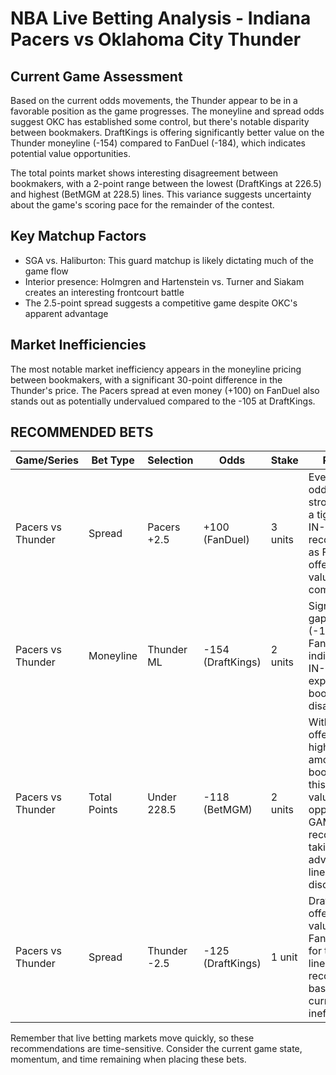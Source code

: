 # NBA Live Betting Analysis - Indiana Pacers vs Oklahoma City Thunder

## Current Game Assessment

Based on the current odds movements, the Thunder appear to be in a favorable position as the game progresses. The moneyline and spread odds suggest OKC has established some control, but there's notable disparity between bookmakers. DraftKings is offering significantly better value on the Thunder moneyline (-154) compared to FanDuel (-184), which indicates potential value opportunities.

The total points market shows interesting disagreement between bookmakers, with a 2-point range between the lowest (DraftKings at 226.5) and highest (BetMGM at 228.5) lines. This variance suggests uncertainty about the game's scoring pace for the remainder of the contest.

## Key Matchup Factors

- SGA vs. Haliburton: This guard matchup is likely dictating much of the game flow
- Interior presence: Holmgren and Hartenstein vs. Turner and Siakam creates an interesting frontcourt battle
- The 2.5-point spread suggests a competitive game despite OKC's apparent advantage

## Market Inefficiencies

The most notable market inefficiency appears in the moneyline pricing between bookmakers, with a significant 30-point difference in the Thunder's price. The Pacers spread at even money (+100) on FanDuel also stands out as potentially undervalued compared to the -105 at DraftKings.

## RECOMMENDED BETS

| Game/Series | Bet Type | Selection | Odds | Stake | Reasoning |
|-------------|----------|-----------|------|-------|-----------|
| Pacers vs Thunder | Spread | Pacers +2.5 | +100 (FanDuel) | 3 units | Even money odds provide strong value on a tight spread. IN-GAME recommendation as FanDuel's line offers better value than competitors. |
| Pacers vs Thunder | Moneyline | Thunder ML | -154 (DraftKings) | 2 units | Significant price gap between DK (-154) and FanDuel (-184) indicates value. IN-GAME pick exploiting bookmaker disagreement. |
| Pacers vs Thunder | Total Points | Under 228.5 | -118 (BetMGM) | 2 units | With BetMGM offering the highest total line among bookmakers, this creates value opportunity. IN-GAME recommendation taking advantage of line discrepancy. |
| Pacers vs Thunder | Spread | Thunder -2.5 | -125 (DraftKings) | 1 unit | DraftKings offers better value than FanDuel's -132 for the same line. IN-GAME recommendation based on current pricing inefficiency. |

Remember that live betting markets move quickly, so these recommendations are time-sensitive. Consider the current game state, momentum, and time remaining when placing these bets.